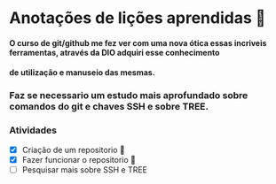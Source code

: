 # Anotações de lições aprendidas :newspaper:

#### O curso de git/github me fez ver com uma nova ótica essas incriveis ferramentas, através da DIO adquiri esse conhecimento
#### de utilização e manuseio das mesmas.

### Faz se necessario um estudo mais aprofundado sobre comandos do git e chaves SSH e sobre TREE.

### Atividades
- [x] Criação de um repositorio :tada:
- [x] Fazer funcionar o repositorio :tada:
- [ ] Pesquisar mais sobre SSH e TREE
